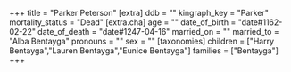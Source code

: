 +++
title = "Parker Peterson"
[extra]
ddb = ""
kingraph_key = "Parker"
mortality_status = "Dead"
[extra.cha]
age = ""
date_of_birth = "date#1162-02-22"
date_of_death = "date#1247-04-16"
married_on = ""
married_to = "Alba Bentayga"
pronouns = ""
sex = ""
[taxonomies]
children = ["Harry Bentayga","Lauren Bentayga","Eunice Bentayga"]
families = ["Bentayga"]
+++


